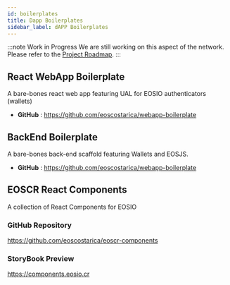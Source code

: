 ```yaml
---
id: boilerplates
title: Dapp Boilerplates
sidebar_label: dAPP Boilerplates
---
```


:::note Work in Progress
We are still working on this aspect of the network. Please refer to the [Project Roadmap](../testnet/roadmap).
:::

## React WebApp Boilerplate

A bare-bones react web app featuring UAL for EOSIO authenticators (wallets)

- **GitHub** : https://github.com/eoscostarica/webapp-boilerplate

## BackEnd Boilerplate

A bare-bones back-end scaffold featuring Wallets and EOSJS.

- **GitHub** : https://github.com/eoscostarica/webapp-boilerplate

## EOSCR React Components
A collection of React Components for EOSIO

### GitHub Repository
https://github.com/eoscostarica/eoscr-components

### StoryBook Preview
https://components.eosio.cr
